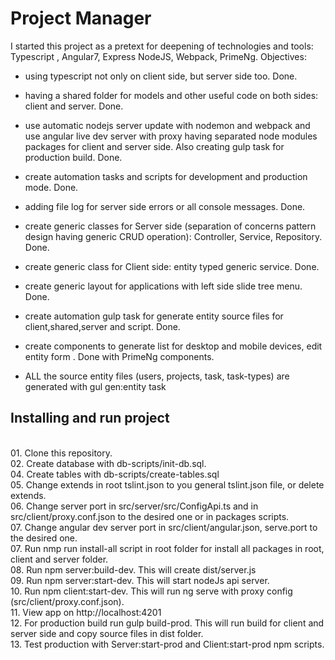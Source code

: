 # Project Manager
I started this project as a pretext for deepening of technologies and tools: Typescript , Angular7, Express NodeJS, Webpack, PrimeNg.
Objectives:
 - using typescript not only on client side, but server side too. Done. 
 - having a shared folder for models and other useful code on both sides: client and server. Done.
 - use automatic nodejs server update with nodemon and webpack and use angular live dev server with proxy having separated node modules packages for client and server side. Also creating gulp task for production build. Done.
 - create automation tasks and scripts for development and production mode. Done.
 - adding file log for server side errors or all console messages. Done.
 - create generic classes for Server side (separation of concerns pattern design having generic CRUD operation): Controller, Service, Repository. Done.
 - create generic class for Client side: entity typed generic service. Done. 
 - create generic layout for applications with left side slide tree menu. Done.
 - create automation gulp task for generate entity source files for client,shared,server and script. Done.
 - create components to generate list for desktop and mobile devices, edit entity form . Done with PrimeNg components.
 
 - ALL the source entity files (users, projects, task, task-types) are generated with gul gen:entity task
 
 <h2>Installing and run project</h2>
<br>  01. Clone this repository.
<br>  02. Create database with db-scripts/init-db.sql.
<br>  04. Create tables with db-scripts/create-tables.sql
<br>  05. Change extends in root tslint.json to you general tslint.json file, or delete extends.
<br>  06. Change server port in src/server/src/ConfigApi.ts and in src/client/proxy.conf.json to the desired one or in packages scripts.
<br>  07. Change angular dev server port in src/client/angular.json, serve.port to the desired one.
<br>  07. Run nmp run install-all script in root folder for install all packages in root, client and server folder.
<br>  08. Run npm server:build-dev. This will create dist/server.js
<br>  09. Run npm server:start-dev. This will start nodeJs api server.
<br>  10. Run npm client:start-dev. This will run ng serve with proxy config (src/client/proxy.conf.json).
<br>  11. View app on http://localhost:4201
<br>  12. For production build run gulp build-prod. This will run build for client and server side and copy source files in dist folder.
<br>  13. Test production with Server:start-prod and Client:start-prod npm scripts.

